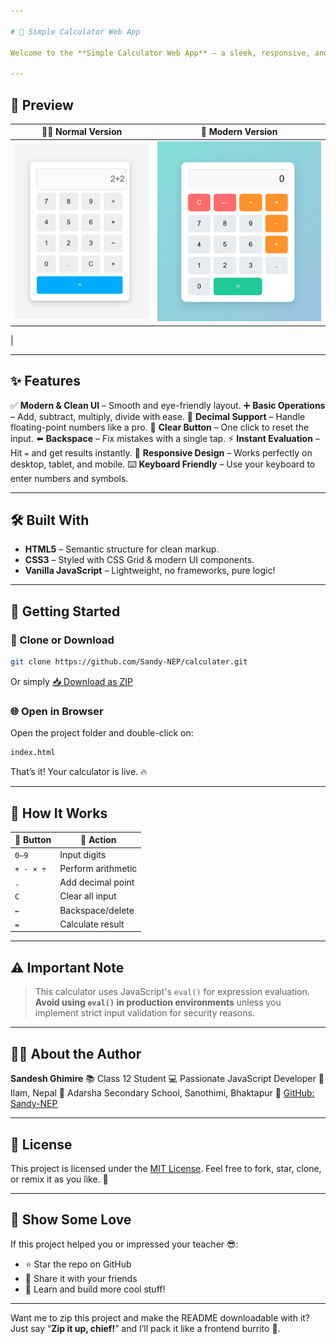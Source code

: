 ```yaml
---

# 🧮 Simple Calculator Web App

Welcome to the **Simple Calculator Web App** – a sleek, responsive, and modern calculator built entirely in **a single HTML file** using HTML, CSS, and Vanilla JavaScript. Perfect for beginners starting their web dev journey or anyone who appreciates clean, functional design! 🎉

---
```


## 📸 Preview

| 🧑‍💻 Normal Version                                                     | 🎨 Modern Version                                                        |
| ------------------------------------------------------------------------ | ------------------------------------------------------------------------ |
| ![Normal UI Preview](https://raw.githubusercontent.com/Sandy-NEP/calculater/main/calculater.png) | ![Modern UI Preview](https://raw.githubusercontent.com/Sandy-NEP/calculater/main/calculator.png)
|

---

## ✨ Features

✅ **Modern & Clean UI** – Smooth and eye-friendly layout.
➕ **Basic Operations** – Add, subtract, multiply, divide with ease.
🔢 **Decimal Support** – Handle floating-point numbers like a pro.
🧹 **Clear Button** – One click to reset the input.
⬅️ **Backspace** – Fix mistakes with a single tap.
⚡ **Instant Evaluation** – Hit `=` and get results instantly.
📱 **Responsive Design** – Works perfectly on desktop, tablet, and mobile.
⌨️ **Keyboard Friendly** – Use your keyboard to enter numbers and symbols.

---

## 🛠️ Built With

* **HTML5** – Semantic structure for clean markup.
* **CSS3** – Styled with CSS Grid & modern UI components.
* **Vanilla JavaScript** – Lightweight, no frameworks, pure logic!

---

## 🚀 Getting Started

### 📂 Clone or Download

```bash
git clone https://github.com/Sandy-NEP/calculater.git
```

Or simply [📥 Download as ZIP](https://github.com/Sandy-NEP/calculater/archive/refs/heads/main.zip)

### 🌐 Open in Browser

Open the project folder and double-click on:

```bash
index.html
```

That’s it! Your calculator is live. 🔥

---

## 🔎 How It Works

| 🔘 Button | 🎯 Action          |
| --------- | ------------------ |
| `0–9`     | Input digits       |
| `+ - × ÷` | Perform arithmetic |
| `.`       | Add decimal point  |
| `C`       | Clear all input    |
| `←`       | Backspace/delete   |
| `=`       | Calculate result   |

---

## ⚠️ Important Note

> This calculator uses JavaScript's `eval()` for expression evaluation.
> **Avoid using `eval()` in production environments** unless you implement strict input validation for security reasons.

---

## 👨‍💻 About the Author

**Sandesh Ghimire**
📚 Class 12 Student
💻 Passionate JavaScript Developer
📍 Ilam, Nepal
🏫 Adarsha Secondary School, Sanothimi, Bhaktapur
🔗 [GitHub: Sandy-NEP](https://github.com/Sandy-NEP)

---

## 📜 License

This project is licensed under the [MIT License](LICENSE).
Feel free to fork, star, clone, or remix it as you like. 💫

---

## 🌟 Show Some Love

If this project helped you or impressed your teacher 😎:

* ⭐ Star the repo on GitHub
* 🔁 Share it with your friends
* 🧠 Learn and build more cool stuff!

---

Want me to zip this project and make the README downloadable with it? Just say “**Zip it up, chief!**” and I’ll pack it like a frontend burrito 🌯.
